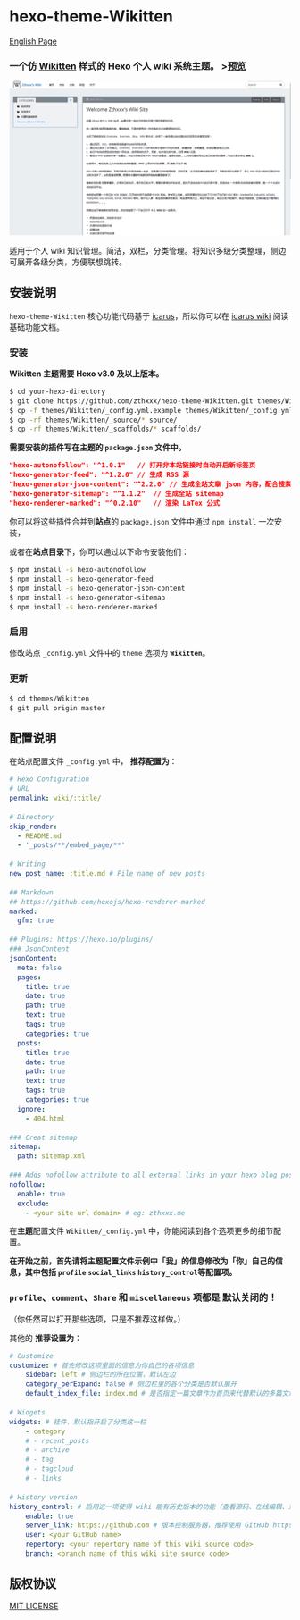# hexo-theme-Wikitten

[English Page](./README.md)

### 一个仿 [Wikitten](https://wikitten.vizuina.com/) 样式的 Hexo 个人 wiki 系统主题。 >[预览](http://wiki.zthxxx.me/)

![Site Preview](./source/images/SitePreview.png)

适用于个人 wiki 知识管理。简洁，双栏，分类管理。将知识多级分类整理，侧边可展开各级分类，方便联想跳转。

## 安装说明

`hexo-theme-Wikitten` 核心功能代码基于 [icarus](https://github.com/ppoffice/hexo-theme-icarus)，所以你可以在 [icarus wiki](https://github.com/ppoffice/hexo-theme-icarus/wiki) 阅读基础功能文档。

### 安装

**Wikitten 主题需要 Hexo v3.0 及以上版本。**

```bash
$ cd your-hexo-directory
$ git clone https://github.com/zthxxx/hexo-theme-Wikitten.git themes/Wikitten
$ cp -f themes/Wikitten/_config.yml.example themes/Wikitten/_config.yml
$ cp -rf themes/Wikitten/_source/* source/
$ cp -rf themes/Wikitten/_scaffolds/* scaffolds/
```

**需要安装的插件写在主题的 `package.json` 文件中。**

```json
"hexo-autonofollow": "^1.0.1"	// 打开非本站链接时自动开启新标签页
"hexo-generator-feed": "^1.2.0"	// 生成 RSS 源
"hexo-generator-json-content": "^2.2.0"	// 生成全站文章 json 内容，配合搜索使用
"hexo-generator-sitemap": "^1.1.2"	// 生成全站 sitemap
"hexo-renderer-marked": "^0.2.10"	// 渲染 LaTex 公式
```

你可以将这些插件合并到**站点**的 `package.json` 文件中通过 `npm install` 一次安装，

或者在**站点目录**下，你可以通过以下命令安装他们：

```bash
$ npm install -s hexo-autonofollow
$ npm install -s hexo-generator-feed
$ npm install -s hexo-generator-json-content
$ npm install -s hexo-generator-sitemap
$ npm install -s hexo-renderer-marked
```

### 启用

修改站点 `_config.yml` 文件中的 `theme` 选项为 **`Wikitten`**。

### 更新

```bash
$ cd themes/Wikitten
$ git pull origin master
```



## 配置说明

在站点配置文件 `_config.yml` 中， **推荐配置为**：

```yaml
# Hexo Configuration
# URL
permalink: wiki/:title/

# Directory
skip_render:
  - README.md
  - '_posts/**/embed_page/**'

# Writing
new_post_name: :title.md # File name of new posts

## Markdown
## https://github.com/hexojs/hexo-renderer-marked
marked:
  gfm: true
  
## Plugins: https://hexo.io/plugins/
### JsonContent
jsonContent:
  meta: false
  pages:
    title: true
    date: true
    path: true
    text: true
    tags: true
    categories: true
  posts:
    title: true
    date: true
    path: true
    text: true
    tags: true
    categories: true
  ignore:
    - 404.html
    
### Creat sitemap
sitemap:
  path: sitemap.xml

### Adds nofollow attribute to all external links in your hexo blog posts automatically.
nofollow:
  enable: true
  exclude:
    - <your site url domain> # eg: zthxxx.me
```

在**主题**配置文件 `Wikitten/_config.yml` 中，你能阅读到各个选项更多的细节配置。

**在开始之前，首先请将主题配置文件示例中「我」的信息修改为「你」自己的信息，其中包括 `profile` `social_links` `history_control`等配置项。**

### `profile`、`comment`、`Share` 和 `miscellaneous` 项都是 **默认关闭的**！ 

（你任然可以打开那些选项，只是不推荐这样做。）

其他的 **推荐设置为**：

```yaml
# Customize
customize: # 首先修改这项里面的信息为你自己的各项信息
    sidebar: left # 侧边栏的所在位置，默认左边
    category_perExpand: false # 侧边栏里的各个分类是否默认展开
    default_index_file: index.md # 是否指定一篇文章作为首页来代替默认的多篇文章的首页。
    
# Widgets
widgets: # 挂件，默认指开启了分类这一栏
    - category
    # - recent_posts
    # - archive
    # - tag
    # - tagcloud
    # - links
    
# History version 
history_control: # 启用这一项使得 wiki 能有历史版本的功能（查看源码、在线编辑、对比历史变动）
    enable: true
    server_link: https://github.com # 版本控制服务器，推荐使用 GitHub https://github.com
    user: <your GitHub name>
    repertory: <your repertory name of this wiki source code>
    branch: <branch name of this wiki site source code>
```



## 版权协议

[MIT LICENSE](./LICENSE)



